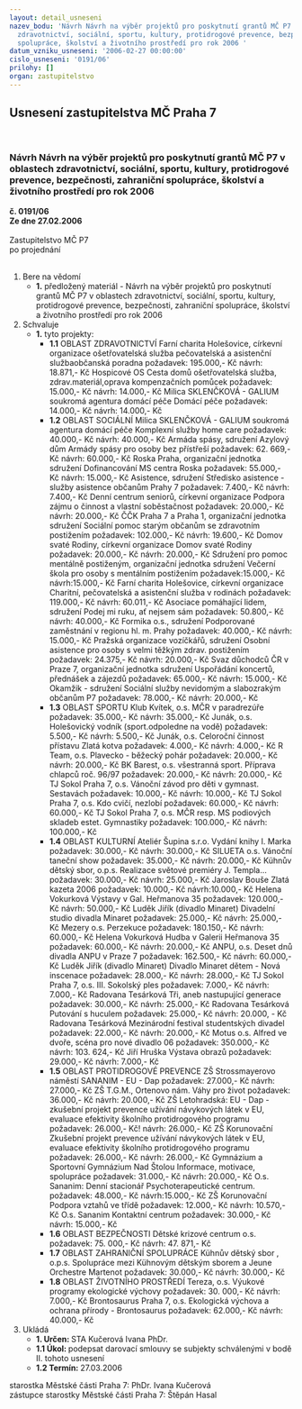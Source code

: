 ```yaml
---
layout: detail_usneseni
nazev_bodu: 'Návrh Návrh na výběr projektů pro poskytnutí grantů MČ P7 v oblastech
  zdravotnictví, sociální, sportu, kultury, protidrogové prevence, bezpečnosti, zahraniční
  spolupráce, školství a životního prostředí pro rok 2006 '
datum_vzniku_usneseni: '2006-02-27 00:00:00'
cislo_usneseni: '0191/06'
prilohy: []
organ: zastupitelstvo
---
```

<div id="ucUsn_pList" class="usn">
	<span><h2>Usnesení zastupitelstva MČ Praha 7 </h2>
<br></span><div class="standBody">
<span><h3>Návrh Návrh na výběr projektů pro poskytnutí grantů MČ P7 v oblastech zdravotnictví, sociální, sportu, kultury, protidrogové prevence, bezpečnosti, zahraniční spolupráce, školství a životního prostředí pro rok 2006 </h3></span><div class="center">
		<strong>č. 0191/06</strong><br>
	</div>
<div class="center">
		<strong>Ze dne 27.02.2006</strong><br><br>
	</div>Zastupitelstvo MČ P7<br> po projednání<br><br><ol>
<li>Bere na vědomí<ul><li>
<strong>1.</strong> předložený materiál - Návrh na výběr projektů pro poskytnutí grantů MČ P7 v oblastech zdravotnictví, sociální, sportu, kultury, protidrogové prevence, bezpečnosti, zahraniční spolupráce, školství a životního prostředí pro rok 2006 </li></ul>
</li>
<li>Schvaluje<ul><li>
<strong>1.</strong> tyto projekty:  <ul>
<li>
<strong>1.1</strong> OBLAST ZDRAVOTNICTVÍ  Farní charita Holešovice, církevní organizace ošetřovatelská služba  pečovatelská a asistenční službaobčanská poradna požadavek: 195.000,- Kč návrh: 18.871,- Kč  Hospicové OS Cesta domů ošetřovatelská služba, zdrav.materiál,oprava kompenzačních pomůcek požadavek: 15.000,- Kč návrh: 14.000,- Kč  Milica SKLENČKOVÁ - GALIUM soukromá agentura domácí péče Domácí péče požadavek: 14.000,- Kč návrh: 14.000,- Kč  </li>
<li>
<strong>1.2</strong> OBLAST SOCIÁLNÍ  Milica SKLENČKOVÁ - GALIUM soukromá agentura domácí péče Komplexní služby home care požadavek: 40.000,- Kč návrh: 40.000,- Kč  Armáda spásy,  sdružení Azylový dům Armády spásy pro osoby bez přístřeší požadavek: 62. 669,- Kč návrh: 60.000,- Kč  Roska Praha, organizační jednotka sdružení  Dofinancování MS centra Roska požadavek:	 55.000,- Kč návrh: 15.000,- Kč  Asistence, sdružení	 Středisko asistence - služby asistence občanům Prahy 7 požadavek: 7.400,- Kč  návrh: 7.400,- Kč  Denní centrum seniorů, církevní organizace Podpora zájmu o činnost a vlastní soběstačnost	    požadavek: 20.000,- Kč návrh: 20.000,- Kč  ČČK Praha 7 a Praha 1, organizační jednotka sdružení Sociální pomoc starým občanům se zdravotním postižením požadavek:	 102.000,- Kč	   návrh: 19.600,- Kč  Domov svaté Rodiny, církevní organizace  Domov svaté Rodiny požadavek:   20.000,- Kč	 návrh: 20.000,- Kč  Sdružení pro pomoc mentálně postiženým, organizační jednotka sdružení Večerní škola pro osoby s mentálním postižením požadavek:15.000,- Kč návrh:15.000,- Kč  Farní charita Holešovice, církevní organizace Charitní, pečovatelská a asistenční služba v rodinách požadavek: 119.000,- Kč návrh: 60.011,- Kč     Asociace pomáhající lidem, sdružení  Podej mi ruku, ať nejsem sám požadavek:  50.800,- Kč  návrh:  40.000,- Kč  Formika o.s., sdružení	 Podporované zaměstnání v regionu hl. m. Prahy požadavek: 40.000,- Kč návrh: 15.000,- Kč  Pražská organizace vozíčkářů, sdružení	 Osobní asistence pro osoby s velmi těžkým zdrav. postižením	 požadavek: 24.375,- Kč návrh: 20.000,- Kč  Svaz důchodců  ČR v Praze 7, organizační jednotka sdružení	 Uspořádání koncertů, přednášek a zájezdů požadavek: 65.000,- Kč	 návrh: 15.000,- Kč   Okamžik - sdružení   Sociální služby nevidomým a slabozrakým občanům P7  požadavek: 78.000,- Kč návrh: 20.000,- Kč </li>
<li>
<strong>1.3</strong> OBLAST SPORTU    Klub Kvítek, o.s. MČR v paradrezúře požadavek:	35.000,- Kč návrh: 35.000,- Kč  Junák, o.s.  Holešovický vodník (sport.odpoledne na vodě) požadavek:	5.500,- Kč návrh: 5.500,- Kč  Junák, o.s. Celoroční činnost přístavu Zlatá kotva požadavek: 4.000,- Kč návrh: 4.000,- Kč  R Team, o.s.     Plavecko - běžecký pohár	 požadavek: 20.000,- Kč návrh: 20.000,- Kč     BK Barest, o.s. všestranná sport. Příprava chlapců roč. 96/97 požadavek:	20.000,- Kč návrh: 20.000,- Kč  TJ Sokol Praha 7, o.s.   Vánoční závod pro děti v gymnast. Sestavách požadavek:	10.000,- Kč návrh: 10.000,- Kč  TJ Sokol Praha 7, o.s.   Kdo cvičí, nezlobí	 požadavek: 60.000,- Kč návrh: 60.000,- Kč  TJ Sokol Praha 7, o.s.  MČR resp. MS podiových skladeb estet. Gymnastiky požadavek:	100.000,- Kč návrh: 100.000,- Kč    </li>
<li>
<strong>1.4</strong> OBLAST KULTURNÍ  Ateliér Šupina s.r.o.  Vydání knihy I. Marka požadavek: 30.000,- Kč	 návrh: 30.000,- Kč  SILUETA o.s.  Vánoční taneční show	 požadavek: 35.000,- Kč	 návrh: 20.000,- Kč  Kühnův dětský sbor, o.p.s.       Realizace světové premiéry J. Templa… požadavek: 30.000,- Kč	 návrh: 25.000,- Kč  Jaroslav Bouše  Zlatá kazeta 2006	 požadavek: 10.000,- Kč	 návrh:10.000,- Kč  Helena Vokurková   Výstavy v Gal. Heřmanova 35 požadavek: 120.000,- Kč	 návrh: 50.000,- Kč     Luděk Jiřík (divadlo Minaret) Divadelní studio divadla Minaret požadavek: 25.000,- Kč návrh: 25.000,- Kč  Mezery o.s. Perzekuce požadavek: 180.150,- Kč návrh: 60.000,- Kč  Helena Vokurková Hudba v Galerii Heřmanova 35 požadavek: 60.000,- Kč návrh: 20.000,- Kč  ANPU, o.s. Deset dnů divadla ANPU v Praze 7 požadavek: 162.500,- Kč návrh: 60.000,- Kč  Luděk Jiřík (divadlo Minaret) Divadlo Minaret dětem - Nová inscenace požadavek: 28.000,- Kč návrh: 28.000,- Kč  TJ Sokol Praha 7, o.s. III. Sokolský ples požadavek: 7.000,- Kč návrh: 7.000,- Kč  Radovana Tesárková Tři, aneb nastupující generace požadavek: 30.000,- Kč návrh: 25.000,- Kč  Radovana Tesárková Putování s huculem požadavek: 25.000,- Kč návrh: 20.000, - Kč  Radovana Tesárková Mezinárodní festival studentských divadel požadavek: 22.000,- Kč návrh: 20.000,- Kč  Motus o.s. Alfred ve dvoře, scéna pro nové divadlo 06 požadavek: 350.000,- Kč návrh: 103. 624,- Kč  Jiří Hruška Výstava obrazů požadavek: 29.000,- Kč návrh: 7.000,- Kč </li>
<li>
<strong>1.5</strong> OBLAST PROTIDROGOVÉ PREVENCE  ZŠ Strossmayerovo náměstí SANANIM - EU - Dap požadavek: 27.000,- Kč návrh: 27.000,- Kč  ZŠ T.G.M., Ortenovo nám. Váhy pro život požadavek:	36.000,- Kč návrh: 20.000,- Kč  ZŠ Letohradská: EU - Dap - zkušební projekt prevence užívání návykových látek v EU, evaluace efektivity školního protidrogového programu požadavek:	26.000,- Kč! návrh: 26.000,- Kč  ZŠ Korunovační Zkušební projekt prevence užívání návykových látek v EU, evaluace efektivity školního protidrogového programu požadavek:	26.000,- Kč návrh: 26.000,- Kč  Gymnázium a Sportovní Gymnázium Nad Štolou Informace, motivace, spolupráce požadavek:	31.000,- Kč návrh: 20.000,- Kč  O.s. Sananim: Denní stacionář  Psychoterapeutické centrum.	 požadavek: 48.000,- Kč návrh:15.000,- Kč  ZŠ Korunovační Podpora vztahů ve třídě	 požadavek: 12.000,- Kč návrh: 10.570,- Kč  O.s. Sananim Kontaktní centrum	 požadavek: 30.000,- Kč návrh: 15.000,- Kč </li>
<li>
<strong>1.6</strong> OBLAST BEZPEČNOSTI  Dětské krizové centrum o.s. požadavek:  75. 000,- Kč  návrh: 47. 871,- Kč </li>
<li>
<strong>1.7</strong> OBLAST ZAHRANIČNÍ SPOLUPRÁCE  Kühnův dětský sbor , o.p.s.     Spolupráce mezi Kühnovým dětským sborem a Jeune Orchestre Martenot požadavek: 30.000,- Kč návrh: 30.000,- Kč  </li>
<li>
<strong>1.8</strong> OBLAST ŽIVOTNÍHO PROSTŘEDÍ  Tereza, o.s. Výukové programy ekologické výchovy požadavek: 30. 000,- Kč návrh: 7.000,- Kč  Brontosaurus Praha 7, o.s. Ekologická výchova a ochrana přírody - Brontosaurus požadavek: 62.000,- Kč návrh: 40.000,- Kč     </li>
</ul>
</li></ul>
</li>
<li>Ukládá<ul>
<li>
<strong>1. Určen: </strong>STA Kučerová Ivana PhDr.</li>
<li>
<strong>1.1 Úkol: </strong>podepsat darovací smlouvy se subjekty schválenými v bodě II. tohoto usnesení</li>
<li>
<strong>1.2 Termín: </strong>27.03.2006</li>
</ul>
</li>
</ol>starostka Městské části Praha 7: PhDr. Ivana Kučerová<br>zástupce starostky Městské části Praha 7: Štěpán Hasal
</div>
</div>